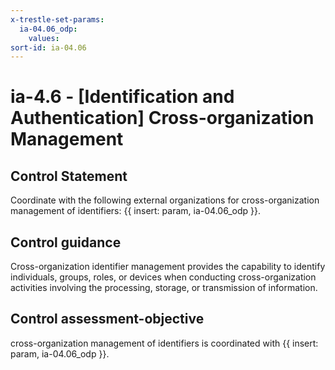 ```yaml
---
x-trestle-set-params:
  ia-04.06_odp:
    values:
sort-id: ia-04.06
---
```


# ia-4.6 - \[Identification and Authentication\] Cross-organization Management

## Control Statement

Coordinate with the following external organizations for cross-organization management of identifiers: {{ insert: param, ia-04.06_odp }}.

## Control guidance

Cross-organization identifier management provides the capability to identify individuals, groups, roles, or devices when conducting cross-organization activities involving the processing, storage, or transmission of information.

## Control assessment-objective

cross-organization management of identifiers is coordinated with {{ insert: param, ia-04.06_odp }}.

